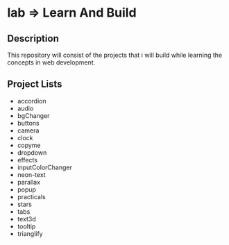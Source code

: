 # lab => Learn And Build 

## Description

This repository will consist of the projects that i will build while learning the concepts in web development.

## Project Lists

- accordion
- audio
- bgChanger
- buttons
- camera
- clock
- copyme
- dropdown
- effects
- inputColorChanger
- neon-text
- parallax
- popup
- practicals
- stars
- tabs
- text3d
- tooltip
- trianglify
